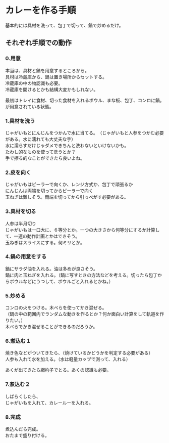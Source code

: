 # カレーを作る手順

基本的には具材を洗って、包丁で切って、鍋で炒めるだけ。  

## それぞれ手順での動作
### 0.用意
本当は、具材と鍋を用意するところから。  
具材は冷蔵庫から、鍋は置き場所からセットする。  
冷蔵庫の中の物認識も必要。  
冷蔵庫を開けるとかも結構大変かもしれない。  

最初はトレイに食材、切った食材を入れるボウル、まな板、包丁、コンロに鍋。が用意されている状態。  

### 1.具材を洗う
じゃがいもとにんじんをつかんで水に当てる。　（じゃがいもと人参をつかむ必要がある。水に濡れても大丈夫な手）  
水に濡らすだけじゃダメできちんと洗わないといけないかも。  
たわし的なものを使って洗うとか？  
手で擦る的なことができたら良いよね。  

### 2.皮を向く
じゃがいもはピーラーで向くか、レンジ方式か、包丁で頑張るか  
にんじんは両端を切ってからピーラーで向く  
玉ねぎは難しそう。両端を切ってから引っぺがす必要がある。  

### 3.具材を切る
人参は半月切り  
じゃがいもは一口大に、６等分とか。一つの大きさから何等分にするか計算して、一連の動作計画とかはできそう。  
玉ねぎはスライスにする。何ミリとか。  

### 4.鍋の用意をする
鍋にサラダ油を入れる。油は多めが良さそう。  
鍋に肉と玉ねぎを入れる。（鍋に写すときの方法などを考える。切ったら包丁からボウルなどにうつして、ボウルごと入れるとかね。）  

### 5.炒める
コンロの火をつける。木べらを使ってかき混ぜる。  
（鍋の中の範囲内でランダムな動きを作るとか？何か面白い計算をして軌道を作りたい。）  
木べらでかき混ぜることができるのだろうか。  

### 6.煮込む１
焼き色などがついてきたら、（焼けているかどうかを判定する必要がある）  
人参も入れて水を加える。（水は軽量カップで測って、入れる）  

あくが出てきたら網杓子でとる。あくの認識も必要。  

### 7.煮込む２
しばらくしたら、  
じゃがいもを入れて、カレールーを入れる。  

### 8.完成
煮込んだら完成。  
おたまで盛り付ける。  
